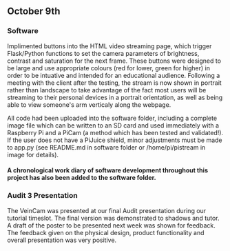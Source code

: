 ## October 9th

### Software

Implimented buttons into the HTML video streaming page, which trigger Flask/Python functions to set the camera parameters of brightness, contrast and saturation for the next frame. These buttons were designed to be large and use appropriate colours (red for lower, green for higher) in order to be intuative and intended for an educational audience. Following a meeting with the client after the testing, the stream is now shown in portrait rather than landscape to take advantage of the fact most users will be streaming to their personal devices in a portrait orientation, as well as being able to view someone's arm verticaly along the webpage.

All code had been uploaded into the software folder, including a complete image file which can be written to an SD card and used immediately with a Raspberry Pi and a PiCam (a method which has been tested and validated!). If the user does not have a PiJuice shield, minor adjustments must be made to app.py (see README.md in software folder or /home/pi/pistream in image for details).

#### A chronological work diary of software development throughout this project has also been added to the software folder.

### Audit 3 Presentation

The VeinCam was presented at our final Audit presentation during our tutorial timeslot. The final version was demonstrated to shadows and tutor. A draft of the poster to be presented next week was shown for feedback. The feedback given on the physical design, product functionality and overall presentation was very positive.
